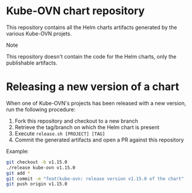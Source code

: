 # Kube-OVN chart repository

This repository contains all the Helm charts artifacts generated by the various Kube-OVN projets.

> [!NOTE]  
> This repository doesn't contain the code for the Helm charts, only the publishable artifacts.

# Releasing a new version of a chart

When one of Kube-OVN's projects has been released with a new version, run the following procedure:

1. Fork this repository and checkout to a new branch
2. Retrieve the tag/branch on which the Helm chart is present
3. Execute `release.sh [PROJECT] [TAG]`
4. Commit the generated artifacts and open a PR against this repository

Example:

```bash 
git checkout -b v1.15.0
./release kube-ovn v1.15.0
git add *
git commit -m "feat(kube-ovn: release version v1.15.0 of the chart"
git push origin v1.15.0
```
